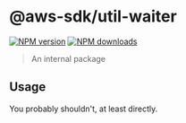 # @aws-sdk/util-waiter

[![NPM version](https://img.shields.io/npm/v/@aws-sdk/util-waiter/rc.svg)](https://www.npmjs.com/package/@aws-sdk/util-waiter)
[![NPM downloads](https://img.shields.io/npm/dm/@aws-sdk/util-waiter.svg)](https://www.npmjs.com/package/@aws-sdk/util-waiter)

> An internal package

## Usage

You probably shouldn't, at least directly.
